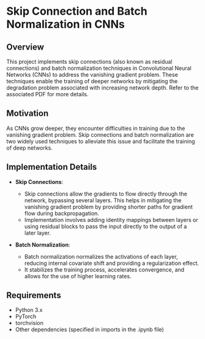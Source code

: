 # Skip Connection and Batch Normalization in CNNs

## Overview
This project implements skip connections (also known as residual connections) and batch normalization techniques in Convolutional Neural Networks (CNNs) to address the vanishing gradient problem. These techniques enable the training of deeper networks by mitigating the degradation problem associated with increasing network depth.
Refer to the associated PDF for more details.

## Motivation
As CNNs grow deeper, they encounter difficulties in training due to the vanishing gradient problem. Skip connections and batch normalization are two widely used techniques to alleviate this issue and facilitate the training of deep networks.

## Implementation Details
- **Skip Connections**: 
  - Skip connections allow the gradients to flow directly through the network, bypassing several layers. This helps in mitigating the vanishing gradient problem by providing shorter paths for gradient flow during backpropagation.
  - Implementation involves adding identity mappings between layers or using residual blocks to pass the input directly to the output of a later layer.

- **Batch Normalization**:
  - Batch normalization normalizes the activations of each layer, reducing internal covariate shift and providing a regularization effect.
  - It stabilizes the training process, accelerates convergence, and allows for the use of higher learning rates.

## Requirements
- Python 3.x
- PyTorch
- torchvision
- Other dependencies (specified in imports in the .ipynb file)
